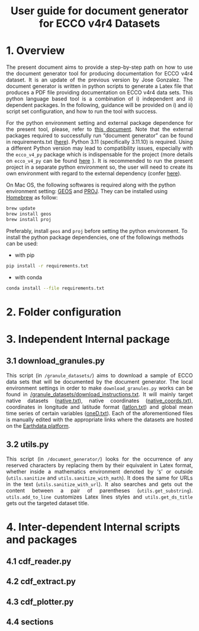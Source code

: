 <h1 align="center">
User guide for document generator for ECCO v4r4 Datasets
</h1>

<h1>1. Overview</h1>

<div align="justify">
The present document aims to provide a step-by-step path on how to use the document generator tool for producing documentation for ECCO v4r4 dataset. It is an update of the previous version by Jose Gonzalez. The document generator is written in python scripts to generate a Latex file that produces a PDF file providing documentation on ECCO v4r4 data sets. This python language based tool is a combination of i) independent and ii) dependent packages. In the following, guidance will be provided on i) and ii) script set configuration, and how to run the tool with success.
</div>

<div align="justify">
  
For the python environment setting and external package dependence for the present tool, please, refer to [this document](/document_generator/guid_doc_Jose_Gonzalez/instructions.md/). Note that the external packages required to successfully run “document generator” can be found in requirements.txt ([here](/requirements.txt/)). Python 3.11 (specifically 3.11.10) is required. Using a different Python version may lead to compatibility issues, especially with the `ecco_v4_py` package which is indispensable for the project (more details on `ecco_v4_py` can be found [here](https://ecco-v4-python-tutorial.readthedocs.io/Installing_Python_and_Python_Packages.html) ). It is recommended to run the present project in a separate python environment so, the user will need to create its own environment with regard to the external dependency (confer [here](/requirements.txt/)).

</div>

On Mac OS, the following softwares is required along with the python environment setting: [GEOS](https://libgeos.org/) and [PROJ](https://proj.org/en/stable/). They can be installed using [Homebrew](https://brew.sh/) as follow:

```bash
brew update
brew install geos
brew install proj
```

Preferably, install `geos` and `proj` before setting the python environment. To install the python package dependencies, one of the followings methods can be used:

- with pip

```bash
pip install -r requirements.txt
```

- with conda

```bash
conda install --file requirements.txt
```

<h1>2. Folder configuration</h1>

<h1>3. Independent Internal package</h1>

<h2>3.1 download_granules.py</h2>
<div align="justify">

This script (in `/granule_datasets/`) aims to download a sample of ECCO data sets that will be documented by the document generator. The local environment settings in order to make `download_granules.py` works can be found in [/granule_datasets/download_instructions.txt](/granule_datasets/download_instructions.txt/). It will mainly target native datasets ([native.txt](/granule_datasets/native.txt)), native coordinates ([native_coords.txt](/granule_datasets/native_coords.txt)), coordinates in longitude and latitude format ([latlon.txt](/granule_datasets/latlon.txt)) and global mean time series of certain variables ([oneD.txt](/granule_datasets/oneD.txt/)). Each of the aforementioned files is manually edited with the appropriate links where the datasets are hosted on the [Earthdata platform](https://search.earthdata.nasa.gov/search).

</div>

<h2>3.2 utils.py</h2>
<div align="justify">

This script (in `/document_generator/`) looks for the occurrence of any reserved characters by replacing them by their equivalent in Latex format, whether inside a mathematics environment denoted by ‘`$`’ or outside (`utils.sanitize` and `utils.sanitize_with_math`). It does the same for URLs in the text (`utils.sanitize_with_url`). It also searches and gets out the content between a pair of parentheses (`utils.get_substring`). `utils.add_to_line` customizes Latex lines styles and `utils.get_ds_title` gets out the targeted dataset title.

</div>

<h1>4. Inter-dependent Internal scripts and packages</h1>
<h2>4.1 cdf_reader.py</h2>
<h2>4.2 cdf_extract.py</h2>
<h2>4.3 cdf_plotter.py</h2>
<h2>4.4 sections</h2>
